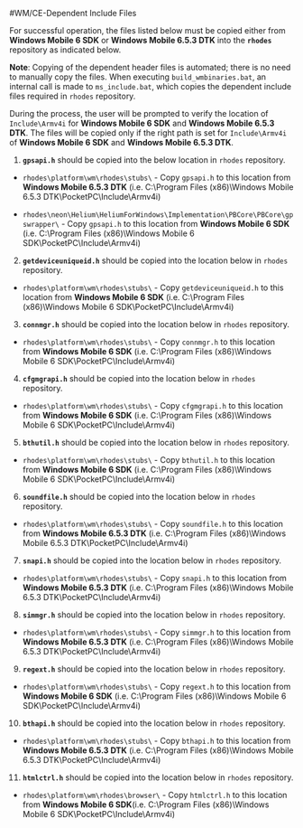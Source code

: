 #WM/CE-Dependent Include Files

For successful operation, the files listed below must be copied either from **Windows Mobile 6 SDK** or **Windows Mobile 6.5.3 DTK** into the **```rhodes```** repository as indicated below. 

**Note**: Copying of the dependent header files is automated; there is no need to manually copy the files. When executing ```build_wmbinaries.bat```, an internal call is made to ```ms_include.bat```, which copies the dependent include files required in ```rhodes``` repository. 

During the process, the user will be prompted to verify the location of ```Include\Armv4i``` for **Windows Mobile 6 SDK** and **Windows Mobile 6.5.3 DTK**. The files will be copied only if the right path is set for ```Include\Armv4i``` of **Windows Mobile 6 SDK** and **Windows Mobile 6.5.3 DTK**.

1. 	**```gpsapi.h```** should be copied into the below location in ```rhodes``` repository.
   - ```rhodes\platform\wm\rhodes\stubs\``` - Copy ```gpsapi.h``` to this location from **Windows Mobile 6.5.3 DTK** (i.e. C:\Program Files (x86)\Windows Mobile 6.5.3 DTK\PocketPC\Include\Armv4i)
 
   - ```rhodes\neon\Helium\HeliumForWindows\Implementation\PBCore\PBCore\gpswrapper\``` - Copy ```gpsapi.h```  to this location from **Windows Mobile 6 SDK** (i.e. C:\Program Files (x86)\Windows Mobile 6 SDK\PocketPC\Include\Armv4i)
	
2.  **```getdeviceuniqueid.h```** should be copied into the location below in ```rhodes``` repository.
   - ```rhodes\platform\wm\rhodes\stubs\``` - Copy ```getdeviceuniqueid.h``` to this location from **Windows Mobile 6 SDK** (i.e. C:\Program Files (x86)\Windows Mobile 6 SDK\PocketPC\Include\Armv4i)

3. 	**```connmgr.h```** should be copied into the location below in ```rhodes``` repository.
   - ```rhodes\platform\wm\rhodes\stubs\``` - Copy ```connmgr.h``` to this location from **Windows Mobile 6 SDK** (i.e. C:\Program Files (x86)\Windows Mobile 6 SDK\PocketPC\Include\Armv4i)
	 
4. 	**```cfgmgrapi.h```** should be copied into the location below in ```rhodes``` repository.
   - ```rhodes\platform\wm\rhodes\stubs\``` - Copy ```cfgmgrapi.h```  to this location from **Windows Mobile 6 SDK** (i.e. C:\Program Files (x86)\Windows Mobile 6 SDK\PocketPC\Include\Armv4i)

5. 	**```bthutil.h```** should be copied into the location below in ```rhodes``` repository.
   - ```rhodes\platform\wm\rhodes\stubs\``` - Copy ```bthutil.h```  to this location from **Windows Mobile 6 SDK** (i.e. C:\Program Files (x86)\Windows Mobile 6 SDK\PocketPC\Include\Armv4i)

6. 	**```soundfile.h```** should be copied into the location below in ```rhodes``` repository.
   - ```rhodes\platform\wm\rhodes\stubs\``` - Copy ```soundfile.h```  to this location from **Windows Mobile 6.5.3 DTK** (i.e. C:\Program Files (x86)\Windows Mobile 6.5.3 DTK\PocketPC\Include\Armv4i)
		
7. 	**```snapi.h```** should be copied into the location below in ```rhodes``` repository.
   - ```rhodes\platform\wm\rhodes\stubs\``` - Copy ```snapi.h```  to this location from **Windows Mobile 6.5.3 DTK** (i.e. C:\Program Files (x86)\Windows Mobile 6.5.3 DTK\PocketPC\Include\Armv4i)

8. 	**```simmgr.h```** should be copied into the location below in ```rhodes``` repository.
   - ```rhodes\platform\wm\rhodes\stubs\``` - Copy ```simmgr.h```  to this location from **Windows Mobile 6.5.3 DTK** (i.e. C:\Program Files (x86)\Windows Mobile 6.5.3 DTK\PocketPC\Include\Armv4i)

9. 	**```regext.h```** should be copied into the location below in ```rhodes``` repository.
   - ```rhodes\platform\wm\rhodes\stubs\``` - Copy ```regext.h```  to this location from **Windows Mobile 6 SDK** (i.e. C:\Program Files (x86)\Windows Mobile 6 SDK\PocketPC\Include\Armv4i)
		
10. **```bthapi.h```** should be copied into the location below in ```rhodes``` repository.
   - ```rhodes\platform\wm\rhodes\stubs\``` - Copy ```bthapi.h```  to this location from **Windows Mobile 6.5.3 DTK** (i.e. C:\Program Files (x86)\Windows Mobile 6.5.3 DTK\PocketPC\Include\Armv4i)

11. **```htmlctrl.h```** should be copied into the location below in ```rhodes``` repository.
   - ```rhodes\platform\wm\rhodes\browser\``` - Copy ```htmlctrl.h```  to this location from **Windows Mobile 6 SDK**(i.e. C:\Program Files (x86)\Windows Mobile 6 SDK\PocketPC\Include\Armv4i)


